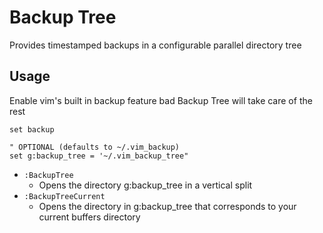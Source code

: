 # Backup Tree

Provides timestamped backups in a configurable parallel directory tree

## Usage
Enable vim's built in backup feature bad Backup Tree will take care of the rest

```
set backup

" OPTIONAL (defaults to ~/.vim_backup)
set g:backup_tree = '~/.vim_backup_tree"
```

* `:BackupTree`
    * Opens the directory g:backup_tree in a vertical split
* `:BackupTreeCurrent`
    * Opens the directory in g:backup_tree that corresponds to your current
      buffers directory
